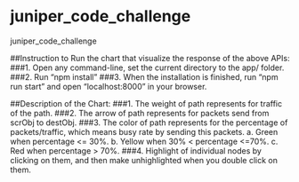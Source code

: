 # juniper_code_challenge
juniper_code_challenge

##Instruction to Run the chart that visualize the response of the above APIs:
###1. Open any command-line, set the current directory to the app/ folder.
###2. Run “npm install”
###3. When the installation is finished, run “npm run start” and open “localhost:8000” in your
browser.


##Description of the Chart:
###1. The weight of path represents for traffic of the path.
###2. The arrow of path represents for packets send from scrObj to destObj.
###3. The color of path represents for the percentage of packets/traffic, which means busy rate by sending this packets.
   a. Green when percentage <= 30%.
   b. Yellow when 30% < percentage <=70%.
   c. Red when percentage > 70%.
###4. Highlight of individual nodes by clicking on them, and then make unhighlighted when you double click on them.
